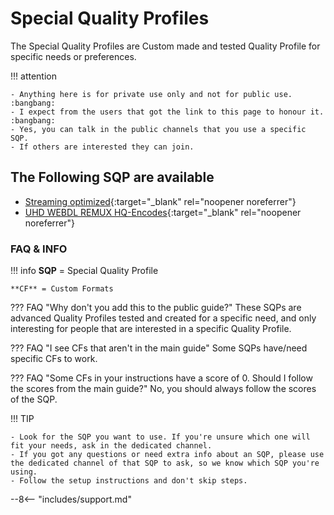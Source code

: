 # Special Quality Profiles

The Special Quality Profiles are Custom made and tested Quality Profile for specific needs or preferences.

!!! attention

    - Anything here is for private use only and not for public use. :bangbang:
    - I expect from the users that got the link to this page to honour it. :bangbang:
    - Yes, you can talk in the public channels that you use a specific SQP.
    - If others are interested they can join.

## The Following SQP are available

- [Streaming optimized](/SQP/1-1){:target="_blank" rel="noopener noreferrer"}
- [UHD WEBDL REMUX HQ-Encodes](/SQP/1-2){:target="_blank" rel="noopener noreferrer"}

### FAQ & INFO

!!! info
    **SQP** = Special Quality Profile

    **CF** = Custom Formats

??? FAQ "Why don't you add this to the public guide?"
    These SQPs are advanced Quality Profiles tested and created for a specific need, and only interesting for people that are interested in a specific Quality Profile.

??? FAQ "I see CFs that aren't in the main guide"
    Some SQPs have/need specific CFs to work.

??? FAQ "Some CFs in your instructions have a score of 0. Should I follow the scores from the main guide?"
    No, you should always follow the scores of the SQP.

!!! TIP

    - Look for the SQP you want to use. If you're unsure which one will fit your needs, ask in the dedicated channel.
    - If you got any questions or need extra info about an SQP, please use the dedicated channel of that SQP to ask, so we know which SQP you're using.
    - Follow the setup instructions and don't skip steps.

--8<-- "includes/support.md"
